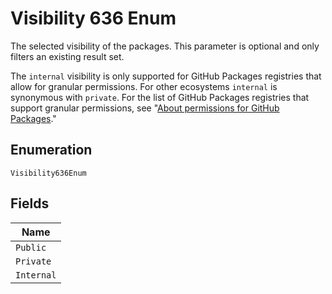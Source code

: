 
# Visibility 636 Enum

The selected visibility of the packages.  This parameter is optional and only filters an existing result set.

The `internal` visibility is only supported for GitHub Packages registries that allow for granular permissions. For other ecosystems `internal` is synonymous with `private`.
For the list of GitHub Packages registries that support granular permissions, see "[About permissions for GitHub Packages](https://docs.github.com/packages/learn-github-packages/about-permissions-for-github-packages#granular-permissions-for-userorganization-scoped-packages)."

## Enumeration

`Visibility636Enum`

## Fields

| Name |
|  --- |
| `Public` |
| `Private` |
| `Internal` |

